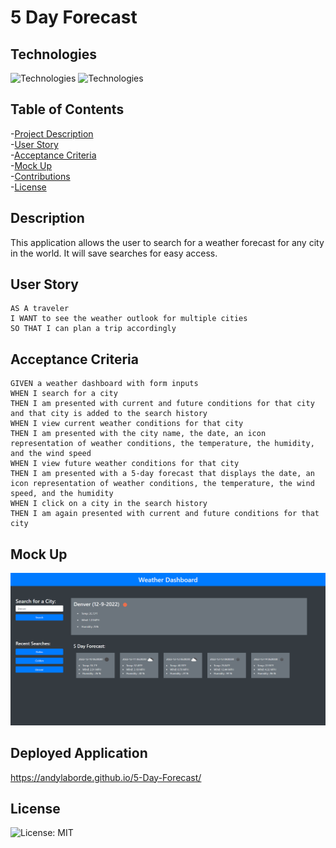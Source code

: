 # 5 Day Forecast

## Technologies

![Technologies](https://img.shields.io/badge/-Git-F05032?logo=Git&logoColor=white)
![Technologies](https://img.shields.io/badge/-JavaScript-007396?logo=JavaScript&logoColor=white)


## Table of Contents  
-[Project Description](#description)    
-[User Story](#user-story)  
-[Acceptance Criteria](#acceptance-criteria)  
-[Mock Up](#mock-up)  
-[Contributions](#contributions)       
-[License](#license)   

## Description

This application allows the user to search for a weather forecast for any city in the world. It will save searches for easy access.

## User Story
```
AS A traveler
I WANT to see the weather outlook for multiple cities
SO THAT I can plan a trip accordingly  
```

## Acceptance Criteria
```
GIVEN a weather dashboard with form inputs
WHEN I search for a city
THEN I am presented with current and future conditions for that city and that city is added to the search history
WHEN I view current weather conditions for that city
THEN I am presented with the city name, the date, an icon representation of weather conditions, the temperature, the humidity, and the wind speed
WHEN I view future weather conditions for that city
THEN I am presented with a 5-day forecast that displays the date, an icon representation of weather conditions, the temperature, the wind speed, and the humidity
WHEN I click on a city in the search history
THEN I am again presented with current and future conditions for that city
```

## Mock Up

![Alt text](assets/images/proj_screenshot.png)

## Deployed Application

https://andylaborde.github.io/5-Day-Forecast/

## License

![License: MIT](https://img.shields.io/badge/License-MIT-yellow.svg)
